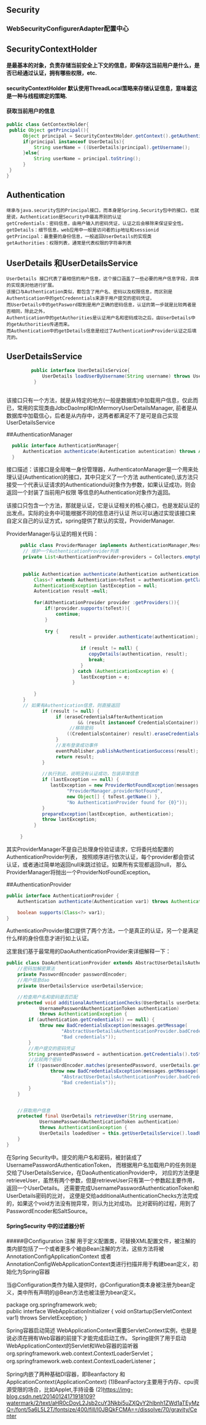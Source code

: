 ## Security
 ### WebSecurityConfigurerAdapter配置中心
 
## SecurityContextHolder
   #### 是最基本的对象，负责存储当前安全上下文的信息，即保存这当前用户是什么，是否已经通过认证，拥有哪些权限，etc.
   #### securityContextHolder 默认使用ThreadLocal策略来存储认证信息，意味着这是一种与线程绑定的策略.
   #### 获取当前用户的信息 
   ```Java
   public class GetContextHolder{
    public Object getPrincipal(){
         Object principal = SecurityContextHolder.getContext().getAuthentication().getPrincipal();
         if(principal instanceof UserDetails){
             String userName = ((UserDetails)principal).getUsername();
         }else{
             String userName = principal.toString();
         }
    }
   }

   ```
## Authentication 
    继承与java.security包的Principal接口，而本身是Spring.Security包中的接口，也就是说，Authentication是Security中最高界别的认证
    getCredentials：密码信息，由用户输入的密码凭证，认证之后会移除来保证安全性。
    getDetails：细节信息，web应用中一般是访问者的ip地址和sessionid
    getPrincipal：最重要的身份信息，一般返回UserDetails的实现类
    getAuthorities：权限列表，通常是代表权限的字符串列表
    
## UserDetails 和UserDetailsService
    UserDetails 接口代表了最相信的用户信息，这个接口涵盖了一些必要的用户信息字段，具体的实现类对他进行扩展。
    该接口与Authentication类似，都包含了用户名、密码以及权限信息，而区别是Authentication中的getCredenntials来源于用户提交的密码凭证，
    而UserDetails中的getPasword取到是用户正确的密码信息，认证的第一步就是比较两者是否相同，除此之外，
    Authentication中的getAuthorities是认证用户名和密码成功之后，由UserDetails中的getAuthorities传递而来。
    而Authentication中的getDetails信息是经过了AuthenticationProvider认证之后填充的。
    
    
## UserDetailsService
   ```Java
            public interface UserDetailsService{
                UserDetails loadUserByUsername(String username) throws UsernameNotFoundException;
             }
             
   ```
   该接口只有一个方法，就是从特定的地方(一般是数据库)中加载用户信息，仅此而已，常用的实现类由JdbcDaoImpl和InMermoryUserDetailsManager,
   前者是从数据库中加载信心，后者是从内存中，这两者都满足不了是可是自己实现UserDetailsService
   
##AuthenticationManager
  ```java
    public interface AuthenticationManager{
        Authentication authenticate(Autentication autentication) throws AuthenticationException;
    }
  ```
  接口描述：该接口是全局唯一身份管理器，AuthenticatonManager是一个用来处理认证(Authentication)的接口，其中只定义了一个方法
  authenticate(),该方法只接受一个代表认证请求的Authenticationdui对象作为参数，如果认证成功，则会返回一个封装了当前用户权限
  等信息的Authentication对象作为返回。 
  
  该接口只包含一个方法，那就是认证，它是认证相关的核心接口，也是发起认证的出发点。实际的业务中可能根据不同的信息进行认证
  所以可以通过实现该接口来自定义自己的认证方式，spring提供了默认的实现，ProviderManager.
   
  ProviderManager与认证的相关代码：
  ```java
       public class ProviderManager implements AuthenticationManager,MessageSourceAware,InitializingBean{
        // 维护一个AuthenticationProvider列表 
        private List<AuthenticationProvider>providers = Collectors.emptyList();
            
            
        public Authentication authenticate(Authentication authentication) throws  AuthenticationException{
            Class<? extends Authentication>toTest = authentication.getClass();
            AuthenticationException lastException = null;
            Autentication result =null;
            
            for(AUthenticationProvider provider :getProviders()){
                if(!provider.supports(toTest)){
                    continue;
                }
                
                try {
                         result = provider.authenticate(authentication);
                
                             if (result != null) {
                                copyDetails(authentication, result);
                                break;
                             }
                          } catch (AuthenticationException e) {
                             lastException = e;
                          }
              
            }
        }
        // 如果有Authentication信息，则直接返回
               if (result != null) {
                    if (eraseCredentialsAfterAuthentication
                            && (result instanceof CredentialsContainer)) {
                         //移除密码
                        ((CredentialsContainer) result).eraseCredentials();
                    }
                    //发布登录成功事件
                    eventPublisher.publishAuthenticationSuccess(result);
                    return result;
               }
                
               //执行到此，说明没有认证成功，包装异常信息
               if (lastException == null) {
                  lastException = new ProviderNotFoundException(messages.getMessage(
                        "ProviderManager.providerNotFound",
                        new Object[] { toTest.getName() },
                        "No AuthenticationProvider found for {0}"));
               }
               prepareException(lastException, authentication);
               throw lastException;
            }
        
       }
  ```  
其实ProviderManager不是自己处理身份验证请求，它将委托给配置的AuthenticationProvider列表，
按照顺序进行依次认证，每个provider都会尝试认证，或者通过简单地返回null来跳过验证。如果所有实现都返回null，
那么ProviderManager将抛出一个ProviderNotFoundException。
 
 
##AuthenticationProvider
```java
public interface AuthenticationProvider {
    Authentication authenticate(Authentication var1) throws AuthenticationException;

    boolean supports(Class<?> var1);
}
```  
AuthenticationProvider接口提供了两个方法，一个是真正的认证，另一个是满足什么样的身份信息才进行如上认证。

这里我们基于最常用的DaoAuthenticationProvider来详细解释一下：
```java
public class DaoAuthenticationProvider extends AbstractUserDetailsAuthenticationProvider {
    //密码加解密算法
    private PasswordEncoder passwordEncoder;
    //用户信息dao
    private UserDetailsService userDetailsService;

    //检查用户名和密码是否匹配
    protected void additionalAuthenticationChecks(UserDetails userDetails,
            UsernamePasswordAuthenticationToken authentication)
            throws AuthenticationException {
        if (authentication.getCredentials() == null) {
            throw new BadCredentialsException(messages.getMessage(
                    "AbstractUserDetailsAuthenticationProvider.badCredentials",
                    "Bad credentials"));
        }
        //用户提交的密码凭证
        String presentedPassword = authentication.getCredentials().toString();
        //比较两个密码
        if (!passwordEncoder.matches(presentedPassword, userDetails.getPassword())) {
                throw new BadCredentialsException(messages.getMessage(
                    "AbstractUserDetailsAuthenticationProvider.badCredentials",
                    "Bad credentials"));
        }
    }


    //获取用户信息
    protected final UserDetails retrieveUser(String username,
            UsernamePasswordAuthenticationToken authentication)
            throws AuthenticationException {
            UserDetails loadedUser = this.getUserDetailsService().loadUserByUsername(username);
    }
}

``` 
在Spring Security中。提交的用户名和密码，被封装成了UsernamePasswordAuthenticationToken，
而根据用户名加载用户的任务则是交给了UserDetailsService，在DaoAuthenticationProvider中，
对应的方法便是retrieveUser，虽然有两个参数，但是retrieveUser只有第一个参数起主要作用，返回一个UserDetails。
还需要完成UsernamePasswordAuthenticationToken和UserDetails密码的比对，
这便是交给additionalAuthenticationChecks方法完成的，如果这个void方法没有抛异常，则认为比对成功。
比对密码的过程，用到了PasswordEncoder和SaltSource。



#### SpringSecurity 中的过滤器分析


     
     
     
     
     
     
     
     
     
     
     
     
#####@Configuration 注解
用于定义配置类，可替换XML配置文件，被注解的类内部包括了一个或者更多个被@Bean注解的方法，这些方法将被AnnotationConfigApplicationContext
或者AnnotationConfigWebApplicationContext类进行扫描并用于构建bean定义，初始化为Spring容器 

当@Configuration类作为输入提供时，@Configuration类本身被注册为bean定义，类中所有声明的@Bean方法也被注册为bean定义。 

     
     
package org.springframework.web;  
public interface WebApplicationInitializer {
    void onStartup(ServletContext var1) throws ServletException;
}
    
     
     
     
     
   
   
Spring容器启动简述
WebApplicationContext需要ServletContext实例，也是是说必须在拥有Web容器的前提下才能完成启动工作。
Spring提供了用于启动WebApplicationContext的Servlet和Web容器的监听器
      org.springframework.web.context.ContextLoaderServlet；
      org.springframework.web.context.ContextLoaderListener；
     
Spring内嵌了两种基础DI容器，即Beanfactory 和ApplicationContext(ApplicationContext) 
(1)BeanFactory主要用于内存、cpu资源受限的场合，比如Applet,手持设备
(2)https://img-blog.csdn.net/20140124171918109?watermark/2/text/aHR0cDovL2Jsb2cuY3Nkbi5uZXQvY2hlbnh1ZWd1aTEyMzQ=/font/5a6L5L2T/fontsize/400/fill/I0JBQkFCMA==/dissolve/70/gravity/Center


     
     
     
     
     
     
     
     
    
    
    
    
    
    
    
    
    
    
    
    
